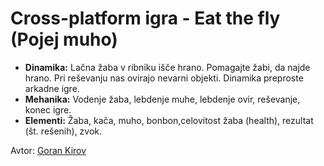 # Cross-platform igra - Eat the fly (Pojej muho)

* **Dinamika:** Lačna žaba v ribniku išče hrano. Pomagajte žabi, da najde hrano. Pri reševanju nas ovirajo nevarni objekti. Dinamika preproste arkadne igre. <br />
* **Mehanika:** Vodenje žaba, lebdenje muhe, lebdenje ovir, reševanje, konec igre. <br />
* **Elementi:** Žaba, kača, muho, bonbon,celovitost žaba (health), rezultat (št. rešenih), zvok.

Avtor: [Goran Kirov](https://github.com/MrxSeeker)
